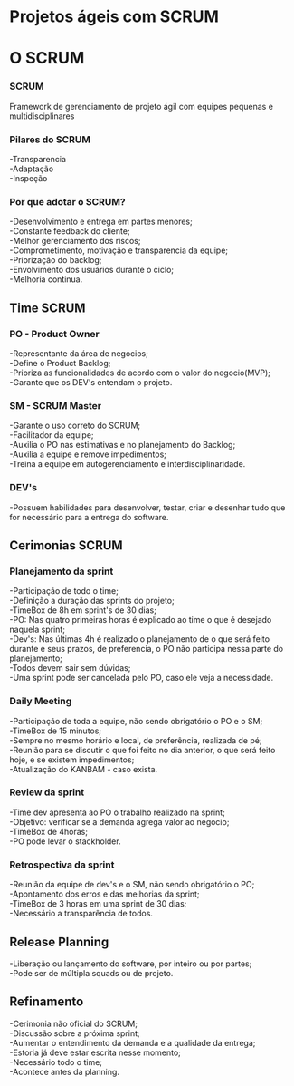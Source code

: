 # Projetos ágeis com SCRUM

# O SCRUM

### SCRUM
Framework de gerenciamento de projeto ágil com equipes pequenas e multidisciplinares

### Pilares do SCRUM
-Transparencia  
-Adaptação  
-Inspeção

### Por que adotar o SCRUM?
-Desenvolvimento e entrega em partes menores;  
-Constante feedback do cliente;  
-Melhor gerenciamento dos riscos;  
-Comprometimento, motivação e transparencia da equipe;  
-Priorização do backlog;  
-Envolvimento dos usuários durante o ciclo;  
-Melhoria continua.

## Time SCRUM
### PO - Product Owner
-Representante da área de negocios;  
-Define o Product Backlog;  
-Prioriza as funcionalidades de acordo com o valor do negocio(MVP);  
-Garante que os DEV's entendam o projeto.

### SM - SCRUM Master
-Garante o uso correto do SCRUM;  
-Facilitador da equipe;  
-Auxilia o PO nas estimativas e no planejamento do Backlog;  
-Auxilia a equipe e remove impedimentos;  
-Treina a equipe em autogerenciamento e interdisciplinaridade.

### DEV's 
-Possuem habilidades para desenvolver, testar, criar e desenhar tudo que for necessário para a entrega do software.

## Cerimonias SCRUM
### Planejamento da sprint
-Participação de todo o time;  
-Definição a duração das sprints do projeto;  
-TimeBox de 8h em sprint's de 30 dias;  
-PO: Nas quatro primeiras horas é explicado ao time o que é desejado naquela sprint;  
-Dev's: Nas últimas 4h é realizado o planejamento de o que será feito durante e seus prazos, de preferencia, o PO não participa nessa parte do planejamento;  
-Todos devem sair sem dúvidas;  
-Uma sprint pode ser cancelada pelo PO, caso ele veja a necessidade.

### Daily Meeting
-Participação de toda a equipe, não sendo obrigatório o PO e o SM;  
-TimeBox de 15 minutos;  
-Sempre no mesmo horário e local, de preferência, realizada de pé;  
-Reunião para se discutir o que foi feito no dia anterior, o que será feito hoje, e se existem impedimentos;  
-Atualização do KANBAM - caso exista.

### Review da sprint
-Time dev apresenta ao PO o trabalho realizado na sprint;  
-Objetivo: verificar se a demanda agrega valor ao negocio;  
-TimeBox de 4horas;  
-PO pode levar o stackholder.

### Retrospectiva da sprint
-Reunião da equipe de dev's e o SM, não sendo obrigatório o PO;  
-Apontamento dos erros e das melhorias da sprint;  
-TimeBox de 3 horas em uma sprint de 30 dias;  
-Necessário a transparência de todos.

## Release Planning
-Liberação ou lançamento do software, por inteiro ou por partes;  
-Pode ser de múltipla squads ou de projeto.

## Refinamento
-Cerimonia não oficial do SCRUM;  
-Discussão sobre a próxima sprint;  
-Aumentar o entendimento da demanda e a qualidade da entrega;  
-Estoria já deve estar escrita nesse momento;  
-Necessário todo o time;  
-Acontece antes da planning.
